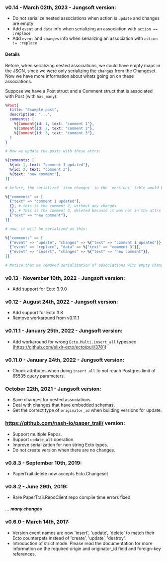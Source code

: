### v0.14 - March 02th, 2023 - Jungsoft version:
- Do not serialize nested associations when action is `update` and changes are empty
- Add `event` and `data` info when serializing an association with `action == :replace`
- Add `event` and `changes` info when serializing an association with `action != :replace`

#### Details

Before, when serializing nested associations, we could have empty maps in the JSON, since we were only serializing the `changes` from the Changeset. Now we have more information about whats going on on these associations.

Suppose we have a Post struct and a Comment struct that is associated with Post (with `has_many`):

```elixir
%Post{
  title: "Example post", 
  description: "...", 
  comments: [
    %{Comment{id: 1, text: "comment 1"},
    %{Comment{id: 2, text: "comment 2"},
    %{Comment{id: 3, text: "comment 3"},
  ]
}

# Now we update the posts with these attrs:

%{comments: [
  %{id: 1, text: "comment 1 updated"},
  %{id: 2, text: "comment 2"},
  %{text: "new comment"},
]}

# before, the serialized `item_changes` in the `versions` table would be:

%{"comments" => [
  {"text" => "comment 1 updated"},
  {}, # this is the comment 2, without any changes
  {}, # This is the comment 3, deleted because it was not in the attrs and there's no changes in the Changeset. changeset.action is set to replace
  {"text" => "new comment"},
]}

# now, it will be serialized as this:

%{"comments" => [
  {"event" => "update", "changes" => %{"text" => "comment 1 updated"}},
  {"event" => "replace", "data" => %{"text" => "comment 3"}},
  {"event" => "insert", "changes" => %{"text" => "new comment"}},
]}

# Notice that we removed serialization of associations with empty changes when it's an update action.
```

### v0.13 - November 10th, 2022 - Jungsoft version:
- Add support for Ecto 3.9.0

### v0.12 - August 24th, 2022 - Jungsoft version:
- Add support for Ecto 3.8
- Remove workaround from v0.11.1

### v0.11.1 - January 25th, 2022 - Jungsoft version:
- Add workaround for wrong `Ecto.Multi.insert_all` typespec (https://github.com/elixir-ecto/ecto/pull/3781)

### v0.11.0 - January 24th, 2022 - Jungsoft version:
- Chunk attributes when doing `insert_all` to not reach Postgres limit of 65535 query parameters.

### October 22th, 2021 - Jungsoft version:
- Save changes for nested associations.
- Deal with changes that have embedded schemas.
- Get the correct type of `originator_id` when building versions for update.
### https://github.com/nash-io/paper_trail/ version:
- Support multiple Repos.
- Support `update_all` operation.
- Improve serialization for non string Ecto types.
- Do not create version when there are no changes.
### v0.8.3 - September 10th, 2019:
- PaperTrail.delete now accepts Ecto.Changeset

### v0.8.2 - June 29th, 2019:
- Rare PaperTrail.RepoClient.repo compile time errors fixed.

##### ... many changes

### v0.6.0 - March 14th, 2017:
- Version event names are now 'insert', 'update', 'delete' to match their Ecto counterpats instead of 'create', 'update', 'destroy'.
- Introduction of strict mode. Please read the documentation for more information on the required origin and originator_id field and foreign-key references.
